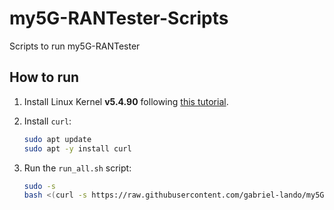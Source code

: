 # my5G-RANTester-Scripts
Scripts to run my5G-RANTester

## How to run
1. Install Linux Kernel **v5.4.90** following [this tutorial](https://www.how2shout.com/linux/how-to-change-default-kernel-in-ubuntu-22-04-20-04-lts/).

2. Install `curl`:
    ```bash
    sudo apt update
    sudo apt -y install curl
    ```

3. Run the `run_all.sh` script:
    ```bash
    sudo -s
    bash <(curl -s https://raw.githubusercontent.com/gabriel-lando/my5G-RANTester-Scripts/main/run_all.sh)
    ```
